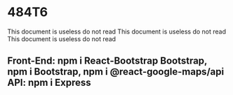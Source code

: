 # 484T6
This document is useless do not read
This document is useless do not read
This document is useless do not read

Front-End: npm i React-Bootstrap Bootstrap, npm i Bootstrap, npm i  @react-google-maps/api
API: npm i Express   
--
